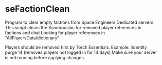 # seFactionClean

Program to clear empty factions from Space Engineers Dedicated servers.
This script clears the Sandbox.sbc for removed player references in factions and chat
Looking for player referenses in "AllPlayersData/dictionary"

Players should be removed first by Torch Essentials. 
Example: !identity purge 14 (removes players not logged in for 14 days)
Make sure your server is not running before applying changes. 